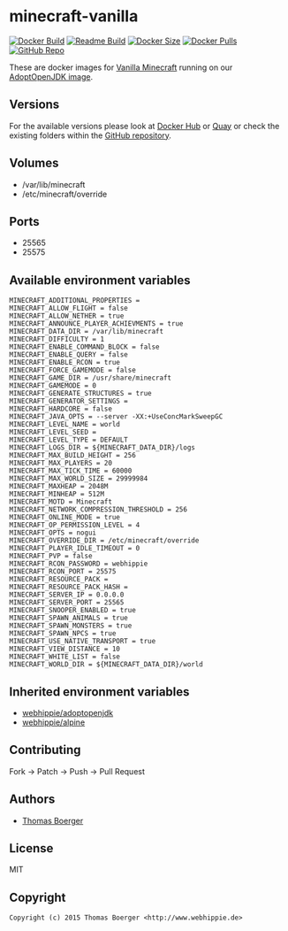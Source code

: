 # minecraft-vanilla

[![Docker Build](https://github.com/dockhippie/minecraft-vanilla/workflows/docker/badge.svg)](https://github.com/dockhippie/minecraft-vanilla/actions?query=workflow%3Adocker) [![Readme Build](https://github.com/dockhippie/minecraft-vanilla/workflows/readme/badge.svg)](https://github.com/dockhippie/minecraft-vanilla/actions?query=workflow%3Areadme) [![Docker Size](https://img.shields.io/docker/image-size/webhippie/minecraft-vanilla/latest)](#) [![Docker Pulls](https://img.shields.io/docker/pulls/webhippie/minecraft-vanilla)](https://hub.docker.com/r/webhippie/minecraft-vanilla) [![GitHub Repo](https://img.shields.io/badge/github-repo-yellowgreen)](https://github.com/dockhippie/minecraft-vanilla)

These are docker images for [Vanilla Minecraft](https://minecraft.net) running on our [AdoptOpenJDK image](https://github.com/dockhippie/adoptopenjdk).

## Versions

For the available versions please look at [Docker Hub](https://hub.docker.com/r/webhippie/minecraft-vanilla/tags) or [Quay](https://quay.io/repository/webhippie/minecraft-vanilla?tab=tags) or check the existing folders within the [GitHub repository](https://github.com/dockhippie/minecraft-vanilla).

## Volumes

*  /var/lib/minecraft
*  /etc/minecraft/override

## Ports

*  25565
*  25575

## Available environment variables

```console
MINECRAFT_ADDITIONAL_PROPERTIES =
MINECRAFT_ALLOW_FLIGHT = false
MINECRAFT_ALLOW_NETHER = true
MINECRAFT_ANNOUNCE_PLAYER_ACHIEVMENTS = true
MINECRAFT_DATA_DIR = /var/lib/minecraft
MINECRAFT_DIFFICULTY = 1
MINECRAFT_ENABLE_COMMAND_BLOCK = false
MINECRAFT_ENABLE_QUERY = false
MINECRAFT_ENABLE_RCON = true
MINECRAFT_FORCE_GAMEMODE = false
MINECRAFT_GAME_DIR = /usr/share/minecraft
MINECRAFT_GAMEMODE = 0
MINECRAFT_GENERATE_STRUCTURES = true
MINECRAFT_GENERATOR_SETTINGS =
MINECRAFT_HARDCORE = false
MINECRAFT_JAVA_OPTS = --server -XX:+UseConcMarkSweepGC
MINECRAFT_LEVEL_NAME = world
MINECRAFT_LEVEL_SEED =
MINECRAFT_LEVEL_TYPE = DEFAULT
MINECRAFT_LOGS_DIR = ${MINECRAFT_DATA_DIR}/logs
MINECRAFT_MAX_BUILD_HEIGHT = 256
MINECRAFT_MAX_PLAYERS = 20
MINECRAFT_MAX_TICK_TIME = 60000
MINECRAFT_MAX_WORLD_SIZE = 29999984
MINECRAFT_MAXHEAP = 2048M
MINECRAFT_MINHEAP = 512M
MINECRAFT_MOTD = Minecraft
MINECRAFT_NETWORK_COMPRESSION_THRESHOLD = 256
MINECRAFT_ONLINE_MODE = true
MINECRAFT_OP_PERMISSION_LEVEL = 4
MINECRAFT_OPTS = nogui
MINECRAFT_OVERRIDE_DIR = /etc/minecraft/override
MINECRAFT_PLAYER_IDLE_TIMEOUT = 0
MINECRAFT_PVP = false
MINECRAFT_RCON_PASSWORD = webhippie
MINECRAFT_RCON_PORT = 25575
MINECRAFT_RESOURCE_PACK =
MINECRAFT_RESOURCE_PACK_HASH =
MINECRAFT_SERVER_IP = 0.0.0.0
MINECRAFT_SERVER_PORT = 25565
MINECRAFT_SNOOPER_ENABLED = true
MINECRAFT_SPAWN_ANIMALS = true
MINECRAFT_SPAWN_MONSTERS = true
MINECRAFT_SPAWN_NPCS = true
MINECRAFT_USE_NATIVE_TRANSPORT = true
MINECRAFT_VIEW_DISTANCE = 10
MINECRAFT_WHITE_LIST = false
MINECRAFT_WORLD_DIR = ${MINECRAFT_DATA_DIR}/world
```

## Inherited environment variables

*  [webhippie/adoptopenjdk](https://github.com/dockhippie/adoptopenjdk#available-environment-variables)
*  [webhippie/alpine](https://github.com/dockhippie/alpine#available-environment-variables)

## Contributing

Fork -> Patch -> Push -> Pull Request

## Authors

*  [Thomas Boerger](https://github.com/tboerger)

## License

MIT

## Copyright

```console
Copyright (c) 2015 Thomas Boerger <http://www.webhippie.de>
```
